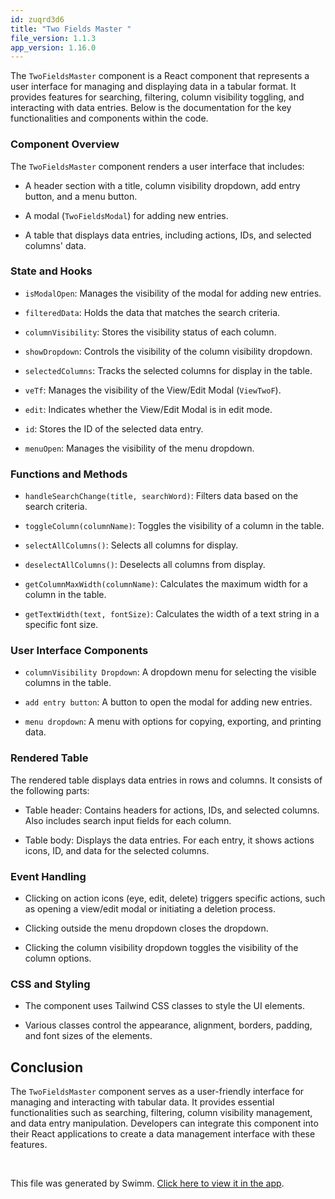 ```yaml
---
id: zuqrd3d6
title: "Two Fields Master "
file_version: 1.1.3
app_version: 1.16.0
---
```


The `TwoFieldsMaster` component is a React component that represents a user interface for managing and displaying data in a tabular format. It provides features for searching, filtering, column visibility toggling, and interacting with data entries. Below is the documentation for the key functionalities and components within the code.

### **Component Overview**

The `TwoFieldsMaster` component renders a user interface that includes:

*   A header section with a title, column visibility dropdown, add entry button, and a menu button.

*   A modal (`TwoFieldsModal`) for adding new entries.

*   A table that displays data entries, including actions, IDs, and selected columns' data.

### **State and Hooks**

*   `isModalOpen`: Manages the visibility of the modal for adding new entries.

*   `filteredData`: Holds the data that matches the search criteria.

*   `columnVisibility`: Stores the visibility status of each column.

*   `showDropdown`: Controls the visibility of the column visibility dropdown.

*   `selectedColumns`: Tracks the selected columns for display in the table.

*   `veTf`: Manages the visibility of the View/Edit Modal (`ViewTwoF`).

*   `edit`: Indicates whether the View/Edit Modal is in edit mode.

*   `id`: Stores the ID of the selected data entry.

*   `menuOpen`: Manages the visibility of the menu dropdown.

### **Functions and Methods**

*   `handleSearchChange(title, searchWord)`: Filters data based on the search criteria.

*   `toggleColumn(columnName)`: Toggles the visibility of a column in the table.

*   `selectAllColumns()`: Selects all columns for display.

*   `deselectAllColumns()`: Deselects all columns from display.

*   `getColumnMaxWidth(columnName)`: Calculates the maximum width for a column in the table.

*   `getTextWidth(text, fontSize)`: Calculates the width of a text string in a specific font size.

### **User Interface Components**

*   `columnVisibility Dropdown`: A dropdown menu for selecting the visible columns in the table.

*   `add entry button`: A button to open the modal for adding new entries.

*   `menu dropdown`: A menu with options for copying, exporting, and printing data.

### **Rendered Table**

The rendered table displays data entries in rows and columns. It consists of the following parts:

*   Table header: Contains headers for actions, IDs, and selected columns. Also includes search input fields for each column.

*   Table body: Displays the data entries. For each entry, it shows actions icons, ID, and data for the selected columns.

### **Event Handling**

*   Clicking on action icons (eye, edit, delete) triggers specific actions, such as opening a view/edit modal or initiating a deletion process.

*   Clicking outside the menu dropdown closes the dropdown.

*   Clicking the column visibility dropdown toggles the visibility of the column options.

### **CSS and Styling**

*   The component uses Tailwind CSS classes to style the UI elements.

*   Various classes control the appearance, alignment, borders, padding, and font sizes of the elements.

## **Conclusion**

The `TwoFieldsMaster` component serves as a user-friendly interface for managing and interacting with tabular data. It provides essential functionalities such as searching, filtering, column visibility management, and data entry manipulation. Developers can integrate this component into their React applications to create a data management interface with these features.

<br/>

This file was generated by Swimm. [Click here to view it in the app](https://app.swimm.io/repos/Z2l0aHViJTNBJTNBU3lzdGVjaEhSTSUzQSUzQU11a3RhUGF0aWw=/docs/zuqrd3d6).

